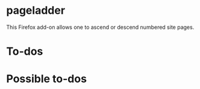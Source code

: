 # pageladder

This Firefox add-on allows one to ascend or descend numbered site pages.

# To-dos

# Possible to-dos

